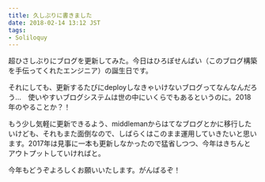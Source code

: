 ```yaml
---
title: 久しぶりに書きました
date: 2018-02-14 13:12 JST
tags:
- Soliloquy
---
```


超ひさしぶりにブログを更新してみた。今日はひろぽせんぱい（このブログ構築を手伝ってくれたエンジニア）の誕生日です。

それにしても、更新するたびにdeployしなきゃいけないブログってなんなんだろう…　使いやすいブログシステムは世の中にいくらでもあるというのに。2018年のやることか？！

もう少し気軽に更新できるよう、middlemanからはてなブログとかに移行したいけども、それもまた面倒なので、しばらくはこのまま運用していきたいと思います。2017年は見事に一本も更新しなかったので猛省しつつ、今年はきちんとアウトプットしていければと。

今年もどうぞよろしくお願いいたします。がんばるぞ！
